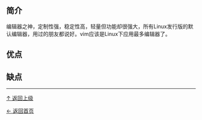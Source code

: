 ﻿
## 简介

编辑器之神，定制性强，稳定性高，轻量但功能却很强大，所有Linux发行版的默认编辑器，用过的朋友都说好。vim应该是Linux下应用最多编辑器了。

## 优点

## 缺点


----
[↑ 返回上级](https://github.com/asin929/linux-software/blob/master/Text-Processing/Text-Processing.md)

[← 返回首页](https://github.com/asin929/linux-software)
